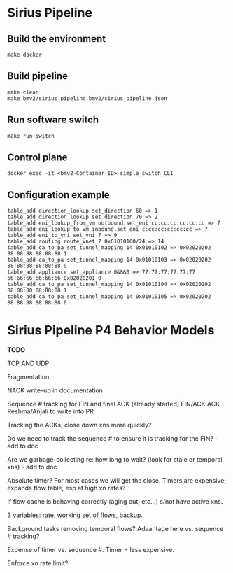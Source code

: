 # Sirius Pipeline

## Build the environment
```
make docker
```

## Build pipeline
```
make clean
make bmv2/sirius_pipeline.bmv2/sirius_pipeline.json
```

## Run software switch
```
make run-switch
```

## Control plane
```
docker exec -it <bmv2-Container-ID> simple_switch_CLI
```

## Configuration example
```
table_add direction_lookup set_direction 60 => 1
table_add direction_lookup set_direction 70 => 2
table_add eni_lookup_from_vm outbound.set_eni cc:cc:cc:cc:cc:cc => 7
table_add eni_lookup_to_vm inbound.set_eni c:cc:cc:cc:cc:cc => 7
table_add eni_to_vni set_vni 7 => 9
table_add routing route_vnet 7 0x01010100/24 => 14
table_add ca_to_pa set_tunnel_mapping 14 0x01010102 => 0x02020202 88:88:88:88:88:88 1
table_add ca_to_pa set_tunnel_mapping 14 0x01010103 => 0x02020202 88:88:88:88:88:88 0
table_add appliance set_appliance 0&&&0 => 77:77:77:77:77:77 66:66:66:66:66:66 0x02020201 0
table_add ca_to_pa set_tunnel_mapping 14 0x01010104 => 0x02020202 88:88:88:88:88:88 1
table_add ca_to_pa set_tunnel_mapping 14 0x01010105 => 0x02020202 88:88:88:88:88:88 0
```

# Sirius Pipeline P4 Behavior Models
**TODO**

TCP AND UDP

Fragmentation

NACK write-up in documentation

Sequence # tracking for FIN and final ACK (already started) FIN/ACK ACK - Reshma/Anjali to write into PR

Tracking the ACKs, close down xns more quickly?

Do we need to track the sequence # to ensure it is tracking for the FIN?  - add to doc

Are we garbage-collecting re: how long to wait?  (look for stale or temporal xns) - add to doc

Absolute timer?  For most cases we will get the close. Timers are expensive; expands flow table, esp at high xn rates?

If flow cache is behaving correctly (aging out, etc...) s/not have active xns.  

3 variables:  rate, working set of flows, backup.

Background tasks removing temporal flows?  Advantage here vs. sequence # tracking?  

Expense of timer vs. sequence #.  Timer = less expensive.

Enforce xn rate limit?
